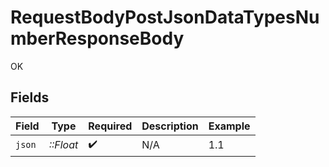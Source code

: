# RequestBodyPostJsonDataTypesNumberResponseBody

OK


## Fields

| Field              | Type               | Required           | Description        | Example            |
| ------------------ | ------------------ | ------------------ | ------------------ | ------------------ |
| `json`             | *::Float*          | :heavy_check_mark: | N/A                | 1.1                |